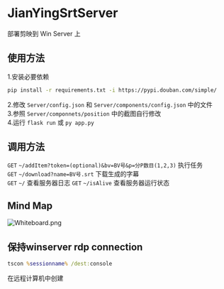 # JianYingSrtServer
部署剪映到 Win Server 上

## 使用方法
1.安装必要依赖
```bash
pip install -r requirements.txt -i https://pypi.douban.com/simple/
```
2.修改 `Server/config.json` 和 `Server/components/config.json` 中的文件  
3.参照 `Server/componnets/position` 中的截图自行修改  
4.运行 `flask run` 或 `py app.py`

## 调用方法
`GET` `~/addItem?token=(optional)&bv=BV号&p=分P数目(1,2,3)` 执行任务  
`GET` `~/download?name=BV号.srt` 下载生成的字幕  
`GET` `~/` 查看服务器日志 
`GET` `~/isAlive` 查看服务器运行状态  

## Mind Map
![Whiteboard.png](https://i.loli.net/2021/11/13/JFBts3m6cOlZIqN.png)

## 保持winserver rdp connection
```bat
tscon %sessionname% /dest:console 
```
在远程计算机中创建
